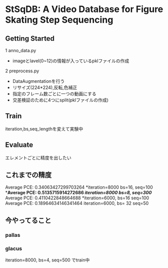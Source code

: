 # StSqDB: A Video Database for Figure Skating Step Sequencing


## Getting Started
1 anno_data.py
 * imageとlavel(0~12)の情報が入っているpklファイルの作成

2 preprocess.py
 * DataAugmentationを行う  
  * リサイズ(224*224),反転,色補正  
  * 指定のフレーム数ごとに一つの動画にする  
  * 交差検証のために4つにsplit(pklファイルの作成)


## Train
iteration,bs,seq_lengthを変えて実験中



## Evaluate
エレメントごとに精度を出したい


## これまでの精度
Average PCE: 0.34063427299703264 
 *iteration=8000 bs=16, seq=100 
***Average PCE: 0.5135715914272686 
 *iteration=8000 bs=8, seq=300*** 
Average PCE: 0.4110422848664688 
 *iteration=6000, bs=16 seq=100 
Average PCE: 0.18964634146341464 
 iteration=6000, bs= 32 seq=50 


## 今やってること
### pallas

### glacus
iteration=8000, bs=4, seq=500 でtrain中

